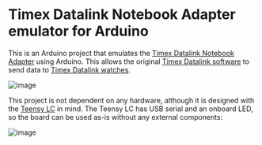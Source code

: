 # Timex Datalink Notebook Adapter emulator for Arduino

This is an Arduino project that emulates the [Timex Datalink Notebook Adapter](https://user-images.githubusercontent.com/820984/187855124-5e84451c-f65b-4903-a9eb-f44ddde78eb1.png) using Arduino.  This allows the original [Timex Datalink software](https://assets.timex.com/html/data_link_software.html) to send data to [Timex Datalink watches](https://en.wikipedia.org/wiki/Timex_Datalink).

![image](https://user-images.githubusercontent.com/820984/187858116-41eeaa2b-e134-4b31-98ab-60f1f2b0d362.png)

This project is not dependent on any hardware, although it is designed with the [Teensy LC](https://www.pjrc.com/teensy/teensyLC.html) in mind.  The Teensy LC has USB serial and an onboard LED, so the board can be used as-is without any external components:

![image](https://user-images.githubusercontent.com/820984/187857496-9e5b8b08-7230-4a2a-b72b-e8f98ab1c7ca.jpg)
